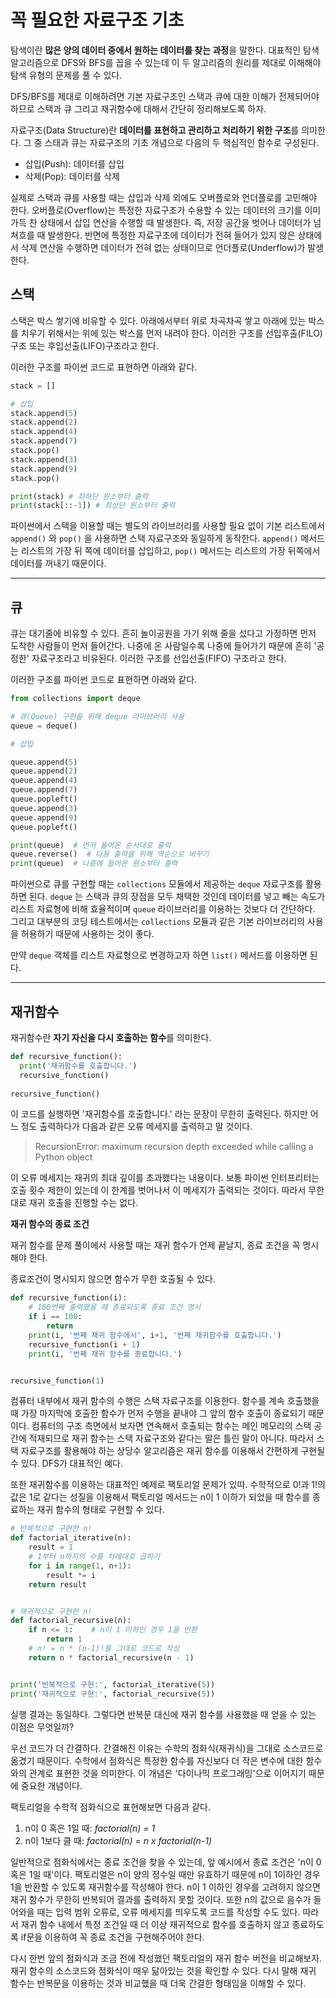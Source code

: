 # 꼭 필요한 자료구조 기초

탐색이란 **많은 양의 데이터 중에서 원하는 데이터를 찾는 과정**을 말한다. 대표적인 탐색 알고리즘으로 DFS와 BFS를 꼽을 수 있는데 이 두 알고리즘의 원리를 제대로 이해해야 탐색 유형의 문제를 풀 수 있다. 

DFS/BFS를 제대로 이해하려면 기본 자료구조인 스택과 큐에 대한 이해가 전제되어야하므로 스택과 큐 그리고 재귀함수에 대해서 간단히 정리해보도록 하자.

자료구조(Data Structure)란 **데이터를 표현하고 관리하고 처리하기 위한 구조**를 의미한다. 그 중 스태과 큐는 자료구조의 기초 개념으로 다음의 두 핵심적인 함수로 구성된다.

- 삽입(Push): 데이터를 삽입
- 삭제(Pop): 데이터를 삭제

실제로 스택과 큐를 사용할 때는 삽입과 삭제 외에도 오버플로와 언더플로를 고민해야 한다. 오버플로(Overflow)는 특정한 자료구조가 수용할 수 있는 데이터의 크기를 이미 가득 찬 상태에서 삽입 연산을 수행할 때 발생한다. 즉, 저장 공간을 벗어나 데이터가 넘쳐흐를 때 발생한다. 반면에 특정한 자료구조에 데이터가 전혀 들어가 있지 않은 상태에서 삭제 연산을 수행하면 데이터가 전혀 없는 상태이므로 언더플로(Underflow)가 발생한다.

## 스택

스택은 박스 쌓기에 비유할 수 있다. 아래에서부터 위로 차곡차곡 쌓고 아래에 있는 박스를 치우기 위해서는 위에 있는 박스를 먼저 내려야 한다. 이러한 구조를 선입후출(FILO) 구조 또는 후입선출(LIFO)구조라고 한다.

이러한 구조를 파이썬 코드로 표현하면 아래와 같다.

```python
stack = []

# 삽입
stack.append(5)
stack.append(2)
stack.append(4)
stack.append(7)
stack.pop()
stack.append(3)
stack.append(9)
stack.pop()

print(stack) # 최하단 원소부터 출력
print(stack[::-1]) # 최상단 원소부터 출력
```

파이썬에서 스택을 이용할 때는 별도의 라이브러리를 사용할 필요 없이 기본 리스트에서 `append()` 와 `pop()` 을 사용하면 스택 자료구조와 동일하게 동작한다. `append()` 메서드는 리스트의 가장 뒤 쪽에 데이터를 삽입하고, `pop()` 메서드는 리스트의 가장 뒤쪽에서 데이터를 꺼내기 때문이다.

----

## 큐

큐는 대기줄에 비유할 수 있다. 흔히 놀이공원을 가기 위해 줄을 섰다고 가정하면 먼저 도착한 사람들이 먼저 들어간다. 나중에 온 사람일수록 나중에 들어가기 때문에 흔히 '공정한' 자료구조라고 비유된다. 이러한 구조를 선입선출(FIFO) 구조라고 한다.

이러한 구조를 파이썬 코드로 표현하면 아래와 같다.

```python
from collections import deque

# 큐(Queue) 구현을 위해 deque 라이브러리 사용
queue = deque()

# 삽입

queue.append(5)
queue.append(2)
queue.append(4)
queue.append(7)
queue.popleft()
queue.append(3)
queue.append(9)
queue.popleft()

print(queue)  # 먼저 들어온 순서대로 출력
queue.reverse()  # 다음 출력을 위해 역순으로 바꾸기
print(queue)  # 나중에 들어온 원소부터 출력
```

파이썬으로 큐를 구현할 때는 `collections` 모듈에서 제공하는 `deque` 자료구조를 활용하면 된다.  `deque` 는 스택과 큐의 장점을 모두 채택한 것인데 데이터를 넣고 빼는 속도가 리스트 자료형에 비해 효율적이며 `queue` 라이브러리를 이용하는 것보다 더 간단하다. 그리고 대부분의 코딩 테스트에서는 `collections` 모듈과 같은 기본 라이브러리의 사용을 허용하기 때문에 사용하는 것이 좋다.

만약 `deque` 객체를 리스트 자료형으로 변경하고자 하면 `list()` 메서드를 이용하면 된다. 

----

## 재귀함수

재귀함수란 **자기 자신을 다시 호출하는 함수**를 의미한다.

```python
def recursive_function():
  print('재귀함수를 호출합니다.')
  recursive_function()
  
recursive_function()
```

이 코드를 실행하면 '재귀함수를 호출합니다.' 라는 문장이 무한히 출력된다. 하지만 어느 정도 출력하다가 다음과 같은 오류 메세지를 출력하고 말 것이다.

> RecursionError: maximum recursion depth exceeded while calling a Python object

이 오류 메세지는 재귀의 최대 깊이를 초과했다는 내용이다. 보통 파이썬 인터프리터는 호출 횟수 제한이 있는데 이 한계를 벗어나서 이 메세지가 출력되는 것이다. 따라서 무한대로 재귀 호출을 진행할 수는 없다.

**재귀 함수의 종료 조건**

재귀 함수를 문제 풀이에서 사용할 때는 재귀 함수가 언제 끝날지, 종료 조건을 꼭 명시해야 한다.

종료조건이 명시되지 않으면 함수가 무한 호출될 수 있다.

```python
def recursive_function(i):
    # 100번째 출력했을 때 종료되도록 종료 조건 명시
    if i == 100:
        return
    print(i, '번째 재귀 함수에서', i+1, '번째 재귀함수를 호출합니다.')
    recursive_function(i + 1)
    print(i, '번째 재귀 함수를 종료합니다.')


recursive_function(1)
```

컴퓨터 내부에서 재귀 함수의 수행은 스택 자료구조를 이용한다.  함수를 계속 호출했을 때 가장 마지막에 호출한 함수가 먼저 수행을 끝내야 그 앞의 함수 호출이 종료되기 때문이다. 컴퓨터의 구조 측면에서 보자면 연속해서 호출되는 함수는 메인 메모리의 스택 공간에 적재되므로 재귀 함수는 스택 자료구조와 같다는 말은 틀린 말이 아니다. 따라서 스택 자료구조를 활용해야 하는 상당수 알고리즘은 재귀 함수를 이용해서 간편하게 구현될 수 있다. DFS가 대표적인 예다.

또한 재귀함수를 이용하는 대표적인 예제로 팩토리얼 문제가 있따. 수학적으로 0!과 1!의 값은 1로 같다는 성질을 이용해서 팩토리얼 메서드는 n이 1 이하가 되었을 때 함수를 종료하는 재귀 함수의 형태로 구현할 수 있다.

```python
# 반복적으로 구현한 n!
def factorial_iterative(n):
    result = 1
    # 1부터 n까지의 수를 차례대로 곱하기
    for i in range(1, n+1):
        result *= i
    return result


# 재귀적으로 구현한 n!
def factorial_recursive(n):
    if n <= 1:    # n이 1 이하인 경우 1을 반환
        return 1
    # n! = n * (n-1)!를 그대로 코드로 작성
    return n * factorial_recursive(n - 1)


print('반복적으로 구현:', factorial_iterative(5))
print('재귀적으로 구현:', factorial_recursive(5))
```

실행 결과는 동일하다. 그렇다면 반복문 대신에 재귀 함수를 사용했을 때 얻을 수 있는 이점은 무엇일까?

우선 코드가 더 간결하다. 간결해진 이유는 수학의 점화식(재귀식)을 그대로 소스코드로 옮겼기 때문이다. 수학에서 점화식은 특정한 함수를 자신보다 더 작은 변수에 대한 함수와의 관계로 표현한 것을 의미한다. 이 개념은 '다이나믹 프로그래밍'으로 이어지기 때문에 중요한 개념이다.

팩토리얼을 수학적 점화식으로 표현해보면 다음과 같다.

1. n이 0 혹은 1일 때: *factorial(n) = 1*
2. n이 1보다 클 때: *factorial(n) = n x factorial(n-1)*

일반적으로 점화식에서는 종료 조건을 찾을 수 있는데, 앞 예시에서 종료 조건은 'n이 0 혹은 1일 때'이다. 팩토리얼은 n이 양의 정수일 때만 유효하기 때문에 n이 1이하인 경우 1을 반환할 수 있도록 재귀함수를 작성해야 한다. n이 1 이하인 경우를 고려하지 않으면 재귀 함수가 무한히 반복되어 결과를 출력하지 못할 것이다. 또한 n의 값으로 음수가 들어와을 때는 입력 범위 오류로, 오류 메세지를 띄우도록 코드를 작성할 수도 있다. 따라서 재귀 함수 내에서 특정 조건일 때 더 이상 재귀적으로 함수를 호출하지 않고 종료하도록 if문을 이용하여 꼭 종료 조건을 구현해주어야 한다.

다시 한번 앞의 점화식과 조금 전에 작성했던 팩토리얼의 재귀 함수 버전을 비교해보자. 재귀 함수의 소스코드와 점화식이 매우 닮아있는 것을 확인할 수 있다. 다시 말해 재귀 함수는 반복문을 이용하는 것과 비교했을 때 더욱 간결한 형태임을 이해할 수 있다.

